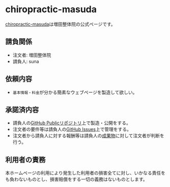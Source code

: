 # chiropractic-masuda
[chiropractic-masuda](https://ghsable.github.io/chiropractic-masuda/)は増田整体院の公式ページです。

## 請負関係
* 注文者: 増田整体院
* 請負人: suna

## 依頼内容
* `基本情報・料金`が分かる簡素なウェブページを製造して欲しい。

## 承諾済内容
* 請負人の[GitHub Publicリポジトリ](https://github.com/ghsable/chiropractic-masuda)上で製造・公開をする。
* 注文者の要件等は請負人の[GitHub Issues](https://github.com/ghsable/chiropractic-masuda/issues)上で管理をする。
* 注文者から請負人に対する報酬等は請負人の[成果物](https://ghsable.github.io/chiropractic-masuda/)に対して注文者が判断を行う。

## 利用者の責務
本ホームページの利用により発生した利用者の損害全てに対し、いかなる責任をも負わないものとし、損害賠償をする一切の義務はないものとします。
